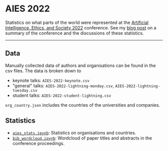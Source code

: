 # AIES 2022

Statistics on what parts of the world were represented at the [Artificial Intelligence, Ethics, and Society 2022](https://www.aies-conference.com/2022/) conference.
See my [blog post]() on a summary of the conference and the discussions of these statistics.

---
## Data

Manually collected data of authors and organisations can be found in the csv files. The data is broken down to 
- keynote talks: `AIES-2022-keynote.csv`
- "general" talks: `AIES-2022-lightning-monday.csv`, `AIES-2022-lightning-tuesday.csv`
- student talks: `AIES-2022-student-lightning.csv`

`org_country.json` includes the countries of the universities and companies.

## Statistics

- [`aies_stats.ipynb`](https://github.com/anitavero/aies2022/blob/main/aies_stats.ipynb): Statistics on organisations and countries.
- [`bib_wordcloud.ipynb`](https://github.com/anitavero/aies2022/blob/main/bib_wordcloud.ipynb): Wordcloud of paper titles and abstracts in the conference proceedings.